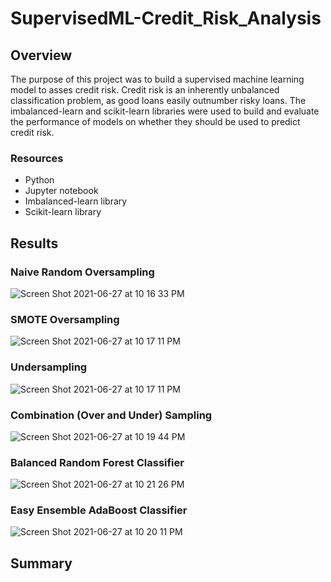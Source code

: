 # SupervisedML-Credit_Risk_Analysis


## Overview
The purpose of this project was to build a supervised machine learning model to asses credit risk. Credit risk is an inherently unbalanced classification problem, as good loans easily outnumber risky loans. The imbalanced-learn and scikit-learn libraries were used to build and evaluate the performance of models on whether they should be used to predict credit risk.

### Resources
* Python
* Jupyter notebook
* Imbalanced-learn library
* Scikit-learn library


## Results

### Naive Random Oversampling

![Screen Shot 2021-06-27 at 10 16 33 PM](https://user-images.githubusercontent.com/69849998/123569967-57ea3d80-d795-11eb-834b-969639ec91fc.png)

### SMOTE Oversampling

![Screen Shot 2021-06-27 at 10 17 11 PM](https://user-images.githubusercontent.com/69849998/123570054-7a7c5680-d795-11eb-900a-ce81317efb49.png)

### Undersampling

![Screen Shot 2021-06-27 at 10 17 11 PM](https://user-images.githubusercontent.com/69849998/123570167-a7c90480-d795-11eb-9605-1c9b86795667.png)

### Combination (Over and Under) Sampling

![Screen Shot 2021-06-27 at 10 19 44 PM](https://user-images.githubusercontent.com/69849998/123570228-c929f080-d795-11eb-9387-d63ce3322e05.png)

### Balanced Random Forest Classifier

![Screen Shot 2021-06-27 at 10 21 26 PM](https://user-images.githubusercontent.com/69849998/123570348-055d5100-d796-11eb-9c70-649ede963480.png)

### Easy Ensemble AdaBoost Classifier

![Screen Shot 2021-06-27 at 10 20 11 PM](https://user-images.githubusercontent.com/69849998/123570272-d9da6680-d795-11eb-9280-84cd331d7e51.png)


## Summary
